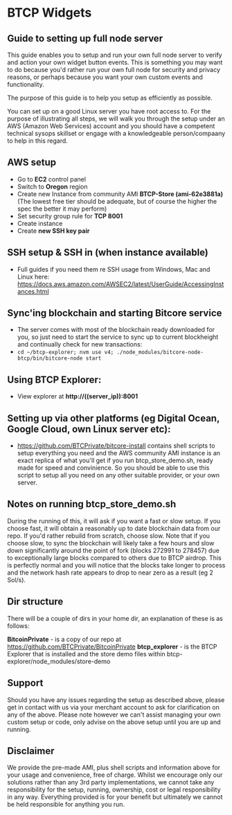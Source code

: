 # BTCP Widgets
## Guide to setting up full node server

This guide enables you to setup and run your own full node server to verify and action your own widget button events. This is something you may want to do because you'd rather run your own full node for security and privacy reasons, or perhaps because you want your own custom events and functionality.

The purpose of this guide is to help you setup as efficiently as possible.

You can set up on a good Linux server you have root access to. For the purpose of illustrating all steps, we will walk you through the setup under an AWS (Amazon Web Services) account and you should have a competent technical sysops skillset or engage with a knowledgeable person/compaany to help in this regard.

## AWS setup
- Go to **EC2** control panel
- Switch to **Oregon** region
- Create new Instance from community AMI **BTCP-Store (ami-62e3881a)**
  (The lowest free tier should be adequate, but of course the higher the spec the better it may perform)
- Set security group rule for **TCP 8001**
- Create instance
- Create **new SSH key pair**
 
## SSH setup & SSH in (when instance available)
- Full guides if you need them re SSH usage from Windows, Mac and Linux here:
https://docs.aws.amazon.com/AWSEC2/latest/UserGuide/AccessingInstances.html

## Sync'ing blockchain and starting Bitcore service
- The server comes with most of the blockchain ready downloaded for you, so just need to start the service to sync up to current blockheight and continually check for new transactions:
- `cd ~/btcp-explorer; nvm use v4; ./node_modules/bitcore-node-btcp/bin/bitcore-node start`

## Using BTCP Explorer:
- View explorer at **http://((server_ip)):8001**

## Setting up via other platforms (eg Digital Ocean, Google Cloud, own Linux server etc):
- https://github.com/BTCPrivate/bitcore-install contains shell scripts to setup everything you need and the AWS community AMI instance is an exact replica of what you'll get if you run btcp_store_demo.sh, ready made for speed and convinience. So you should be able to use this script to setup all you need on any other suitable provider, or your own server.


## Notes on running btcp_store_demo.sh
During the running of this, it will ask if you want a fast or slow setup. If you choose fast, it will obtain a reasonably up to date blockchain data from our repo. If you'd rather rebuild from scratch, choose slow. Note that if you choose slow, to sync the blockchain will likely take a few hours and slow down significantly around the point of fork (blocks 272991 to 278457) due to exceptionally large blocks compared to others due to BTCP airdrop. This is perfectly normal and you will notice that the blocks take longer to process and the network hash rate appears to drop to near zero as a result (eg 2 Sol/s).

## Dir structure
There will be a couple of dirs in your home dir, an explanation of these is as follows:

**BitcoinPrivate** - is a copy of our repo at https://github.com/BTCPrivate/BitcoinPrivate
**btcp_explorer** - is the BTCP Explorer that is installed and the store demo files within btcp-explorer/node_modules/store-demo

## Support
Should you have any issues regarding the setup as described above, please get in contact with us via your merchant account to ask for clarification on any of the above. Please note however we can't assist managing your own custom setup or code, only advise on the above setup until you are up and running.

## Disclaimer
We provide the pre-made AMI, plus shell scripts and information above for your usage and convenience, free of charge. Whilst we encourage only our solutions rather than any 3rd party implementations, we cannot take any responsibility for the setup, running, ownership, cost or legal responsibility in any way. Everything provided is for your benefit but ultimately we cannot be held responsible for anything you run.
